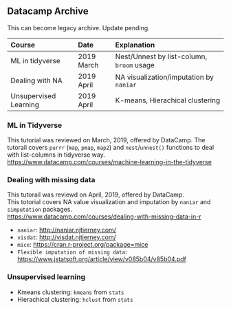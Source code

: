 ## Datacamp Archive

This can become legacy archive. Update pending.


|**Course**             | **Date**                         | **Explanation**                         |
| :---------------------| :-------------------------- | :------------------------------------------- |
| ML in tidyverse       | 2019 March                  |  Nest/Unnest by list-column, `broom` usage   |
| Dealing with NA       | 2019 April                  |  NA visualization/imputation by `naniar`     |
| Unsupervised Learning | 2019 April                  |  K-means, Hierachical clustering             |


###  ML in Tidyverse   
This tutorial was reviewed on March, 2019, offered by DataCamp.
The tutorail covers `purrr` (`map`, `pmap`, `map2`) and `nest`/`unnest()` functions to deal with list-columns in tidyverse way.  
https://www.datacamp.com/courses/machine-learning-in-the-tidyverse  

### Dealing with missing data  
This tutorail was reviewd on April, 2019, offered by DataCamp.  
This totorial covers NA value visualization and imputation by `naniar` and `simputation` packages.  
https://www.datacamp.com/courses/dealing-with-missing-data-in-r

- `naniar`: http://naniar.njtierney.com/  
- `visdat`: http://visdat.njtierney.com/  
- `mice`: https://cran.r-project.org/package=mice
- `Flexible imputation of missing data`: https://www.jstatsoft.org/article/view/v085b04/v85b04.pdf

### Unsupervised learning

- Kmeans clustering: `kmeans` from `stats`
- Hierachical clustering: `hclust` from `stats`

